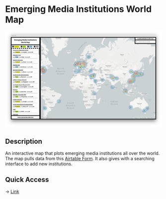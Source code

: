 # Emerging Media Institutions World Map
![cover](./img/cover.png)

## Description
An interactive map that plots emerging media institutions all over the world. The map pulls data from this [Airtable Form](https://airtable.com/shr2pwOMlZS4YT8Sl). It also gives with a searching interface to add new institutions.

## Quick Access
-> [Link](https://emerging-media-world-map.vercel.app/)

